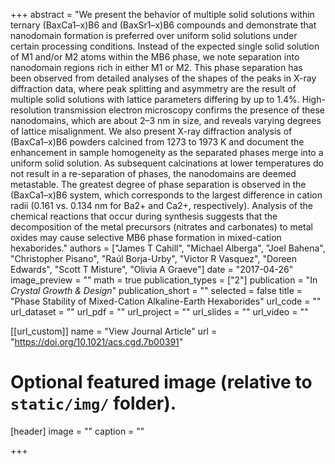 +++
abstract = "We present the behavior of multiple solid solutions within ternary (BaxCa1–x)B6 and (BaxSr1–x)B6 compounds and demonstrate that nanodomain formation is preferred over uniform solid solutions under certain processing conditions. Instead of the expected single solid solution of M1 and/or M2 atoms within the MB6 phase, we note separation into nanodomain regions rich in either M1 or M2. This phase separation has been observed from detailed analyses of the shapes of the peaks in X-ray diffraction data, where peak splitting and asymmetry are the result of multiple solid solutions with lattice parameters differing by up to 1.4%. High-resolution transmission electron microscopy confirms the presence of these nanodomains, which are about 2–3 nm in size, and reveals varying degrees of lattice misalignment. We also present X-ray diffraction analysis of (BaxCa1–x)B6 powders calcined from 1273 to 1973 K and document the enhancement in sample homogeneity as the separated phases merge into a uniform solid solution. As subsequent calcinations at lower temperatures do not result in a re-separation of phases, the nanodomains are deemed metastable. The greatest degree of phase separation is observed in the (BaxCa1–x)B6 system, which corresponds to the largest difference in cation radii (0.161 vs. 0.134 nm for Ba2+ and Ca2+, respectively). Analysis of the chemical reactions that occur during synthesis suggests that the decomposition of the metal precursors (nitrates and carbonates) to metal oxides may cause selective MB6 phase formation in mixed-cation hexaborides."
authors = ["James T Cahill", "Michael Alberga", "Joel Bahena", "Christopher Pisano", "Raúl Borja-Urby", "Victor R Vasquez", "Doreen Edwards", "Scott T Misture", "Olivia A Graeve"]
date = "2017-04-26"
image_preview = ""
math = true
publication_types = ["2"]
publication = "In *Crystal Growth & Design*"
publication_short = ""
selected = false
title = "Phase Stability of Mixed-Cation Alkaline-Earth Hexaborides"
url_code = ""
url_dataset = ""
url_pdf = ""
url_project = ""
url_slides = ""
url_video = ""

[[url_custom]]
name = "View Journal Article"
url = "https://doi.org/10.1021/acs.cgd.7b00391"

# Optional featured image (relative to `static/img/` folder).
[header]
image = ""
caption = ""

+++

